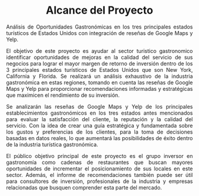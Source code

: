 <h1 align="center">Alcance del Proyecto</h1>

<p align="justify">
Análisis de Oportunidades Gastronómicas en los tres principales estados turísticos de Estados Unidos con integración de reseñas de Google Maps y Yelp.

<p align="justify">
El objetivo de este proyecto es ayudar al sector turistico gastronomico identificar oportunidades de mejoras en la calidad del servicio de sus negocios para lograr el mayor margen de retorno de inversión dentro de los 3 principales estados turísticos de Estados Unidos que son New York, California y Florida. Se realizará un análisis exhaustivo de la industria gastronómica en estas regiones, tomando en cuenta las reseñas de Google Maps y Yelp para proporcionar recomendaciones informadas y estratégicas que maximicen el rendimiento de su inversión.

<p align="justify">
Se analizarán las reseñas de Google Maps y Yelp de los principales establecimientos gastronómicos en los tres estados antes mencionados para evaluar la satisfacción del cliente, la reputación y la calidad del servicio. Con la idea de crear una guía estratégica y fundamentada sobre los gustos y preferencias de los clientes, para la toma de decisiones basadas en datos reales, lo que aumentará las posibilidades de éxito dentro de la industria turística gastronómica.

<p align="justify">
El público objetivo principal de este proyecto es el grupo inversor en gastronomía como cadenas de restaurantes que buscan mayores oportunidades de incrementar el posicionamiento de sus locales en este sector. Además, el informe de recomendaciones también puede ser útil para consultores de inversión, profesionales de la industria y empresas relacionadas que busquen comprender esta parte del mercado.
</p>
